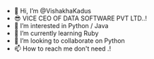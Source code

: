 - 👋 Hi, I’m @VishakhaKadus
- 😎 VICE CEO OF DATA SOFTWARE PVT LTD..!
- 👀 I’m interested in Python / Java
- 🌱 I’m currently learning Ruby 
- 💞️ I’m looking to collaborate on Python 
- 📫 How to reach me don't need .! 

<!---
Vishakhakadus/Vishakhakadus is a ✨ special ✨ repository because its `README.md` (this file) appears on your GitHub profile.
You can click the Preview link to take a look at your changes.
--->
